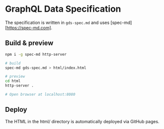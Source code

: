 # GraphQL Data Specification

The specification is written in `gds-spec.md` and uses [spec-md][https://spec-md.com].

## Build & preview

```bash
npm i -g spec-md http-server

# build
spec-md gds-spec.md > html/index.html

# preview
cd html
http-server .

# Open browser at localhost:8080
```

## Deploy

The HTML in the html/ directory is automatically deployed via GitHub pages.
